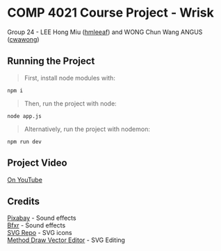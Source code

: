 # COMP 4021 Course Project - Wrisk

Group 24 - LEE Hong Miu ([hmleeaf](https://github.com/hmleeaf)) and WONG Chun Wang ANGUS ([cwawong](https://github.com/cwawong))

## Running the Project

> First, install node modules with:

    npm i

> Then, run the project with node:

    node app.js

> Alternatively, run the project with nodemon:

    npm run dev

## Project Video

[On YouTube](https://youtu.be/gKnTf-edQBc)

## Credits

[Pixabay](https://pixabay.com/) - Sound effects  
[Bfxr](https://www.bfxr.net/) - Sound effects  
[SVG Repo](https://www.svgrepo.com/) - SVG icons  
[Method Draw Vector Editor](https://editor.method.ac/) - SVG Editing
